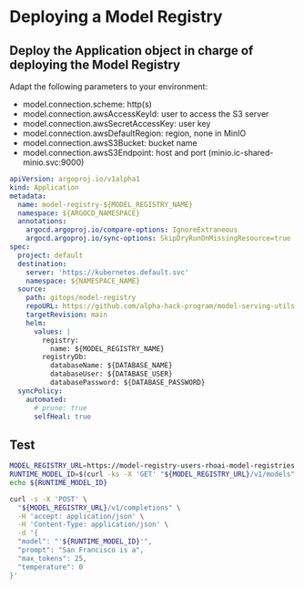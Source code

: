 # Deploying a Model Registry

## Deploy the Application object in charge of deploying the Model Registry

Adapt the following parameters to your environment:

- model.connection.scheme: http(s)
- model.connection.awsAccessKeyId: user to access the S3 server
- model.connection.awsSecretAccessKey: user key
- model.connection.awsDefaultRegion: region, none in MinIO
- model.connection.awsS3Bucket: bucket name
- model.connection.awsS3Endpoint: host and port (minio.ic-shared-minio.svc:9000)

```yaml
apiVersion: argoproj.io/v1alpha1
kind: Application
metadata:
  name: model-registry-${MODEL_REGISTRY_NAME}
  namespace: ${ARGOCD_NAMESPACE}
  annotations:
    argocd.argoproj.io/compare-options: IgnoreExtraneous
    argocd.argoproj.io/sync-options: SkipDryRunOnMissingResource=true
spec:
  project: default
  destination:
    server: 'https://kubernetes.default.svc'
    namespace: ${NAMESPACE_NAME}
  source:
    path: gitops/model-registry
    repoURL: https://github.com/alpha-hack-program/model-serving-utils.git
    targetRevision: main
    helm:
      values: |
        registry:
          name: ${MODEL_REGISTRY_NAME}
        registryDb:
          databaseName: ${DATABASE_NAME}
          databaseUser: ${DATABASE_USER}
          databasePassword: ${DATABASE_PASSWORD}
  syncPolicy:
    automated:
      # prune: true
      selfHeal: true
```

## Test

```sh
MODEL_REGISTRY_URL=https://model-registry-users-rhoai-model-registries.apps.cluster-cwxrr.cwxrr.sandbox1533.opentlc.com
RUNTIME_MODEL_ID=$(curl -ks -X 'GET' "${MODEL_REGISTRY_URL}/v1/models" -H 'accept: application/json' | jq -r .data[0].id )
echo ${RUNTIME_MODEL_ID}

curl -s -X 'POST' \
  "${MODEL_REGISTRY_URL}/v1/completions" \
  -H 'accept: application/json' \
  -H 'Content-Type: application/json' \
  -d '{
  "model": "'${RUNTIME_MODEL_ID}'",
  "prompt": "San Francisco is a",
  "max_tokens": 25,
  "temperature": 0
}'
```


